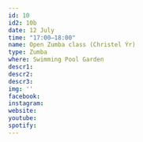 ```yaml
---
id: 10
id2: 10b
date: 12 July
time: "17:00–18:00"
name: Open Zumba class (Christel Ýr)
type: Zumba
where: Swimming Pool Garden
descr1:
descr2: 
descr3: 
img: ''
facebook:
instagram: 
website:
youtube: 
spotify: 
---
```


